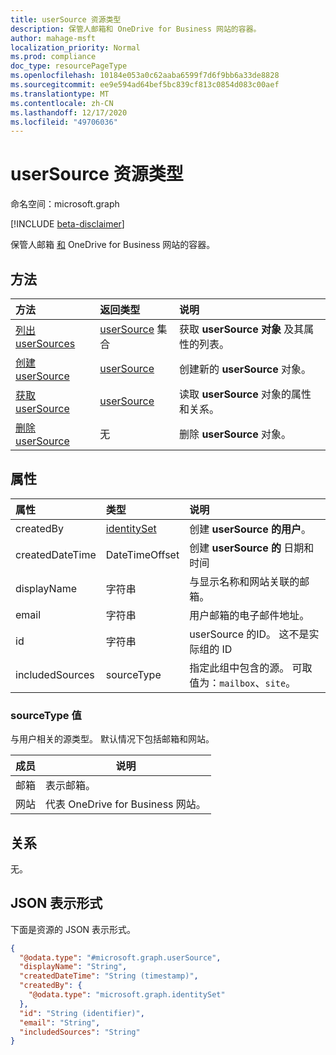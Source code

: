 ```yaml
---
title: userSource 资源类型
description: 保管人邮箱和 OneDrive for Business 网站的容器。
author: mahage-msft
localization_priority: Normal
ms.prod: compliance
doc_type: resourcePageType
ms.openlocfilehash: 10184e053a0c62aaba6599f7d6f9bb6a33de8828
ms.sourcegitcommit: ee9e594ad64bef5bc839cf813c0854d083c00aef
ms.translationtype: MT
ms.contentlocale: zh-CN
ms.lasthandoff: 12/17/2020
ms.locfileid: "49706036"
---
```

# <a name="usersource-resource-type"></a>userSource 资源类型

命名空间：microsoft.graph

[!INCLUDE [beta-disclaimer](../../includes/beta-disclaimer.md)]

保管人邮箱 [和](custodian.md) OneDrive for Business 网站的容器。

## <a name="methods"></a>方法

|方法|返回类型|说明|
|:---|:---|:---|
|[列出 userSources](../api/custodian-list-usersources.md)|[userSource](../resources/usersource.md) 集合|获取 **userSource 对象** 及其属性的列表。|
|[创建 userSource](../api/custodian-post-usersources.md)|[userSource](../resources/usersource.md)|创建新的 **userSource** 对象。|
|[获取 userSource](../api/usersource-get.md)|[userSource](../resources/usersource.md)|读取 **userSource** 对象的属性和关系。|
|[删除 userSource](../api/usersource-delete.md)|无|删除 **userSource** 对象。|

## <a name="properties"></a>属性

|属性|类型|说明|
|:---|:---|:---|
|createdBy|[identitySet](../resources/identityset.md)|创建 **userSource 的用户**。|
|createdDateTime|DateTimeOffset|创建 **userSource 的** 日期和时间|
|displayName|字符串|与显示名称和网站关联的邮箱。|
|email|字符串|用户邮箱的电子邮件地址。|
|id|字符串|userSource 的ID。 这不是实际组的 ID|
|includedSources|sourceType|指定此组中包含的源。 可取值为：`mailbox`、`site`。|

### <a name="sourcetype-values"></a>sourceType 值

与用户相关的源类型。 默认情况下包括邮箱和网站。

|成员|说明|
|:----|-----------|
|邮箱|表示邮箱。|
|网站|代表 OneDrive for Business 网站。|

## <a name="relationships"></a>关系

无。

## <a name="json-representation"></a>JSON 表示形式

下面是资源的 JSON 表示形式。
<!-- {
  "blockType": "resource",
  "keyProperty": "id",
  "@odata.type": "microsoft.graph.userSource",
  "baseType": "microsoft.graph.dataSource",
  "openType": false
}
-->

``` json
{
  "@odata.type": "#microsoft.graph.userSource",
  "displayName": "String",
  "createdDateTime": "String (timestamp)",
  "createdBy": {
    "@odata.type": "microsoft.graph.identitySet"
  },
  "id": "String (identifier)",
  "email": "String",
  "includedSources": "String"
}
```
